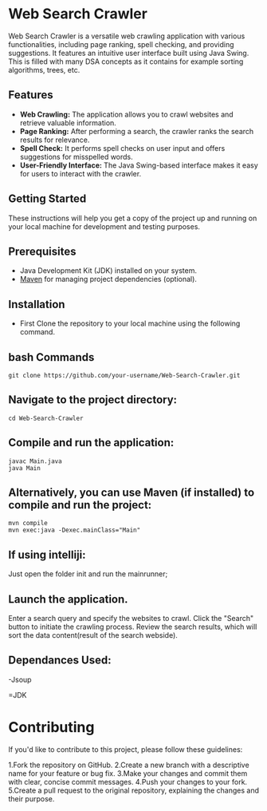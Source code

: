 # Web Search Crawler

Web Search Crawler is a versatile web crawling application with various functionalities, including page ranking, spell checking, and providing suggestions. It features an intuitive user interface built using Java Swing. This is filled with many DSA concepts as it contains for example sorting algorithms, trees, etc.

## Features

- **Web Crawling:** The application allows you to crawl websites and retrieve valuable information.
- **Page Ranking:** After performing a search, the crawler ranks the search results for relevance.
- **Spell Check:** It performs spell checks on user input and offers suggestions for misspelled words.
- **User-Friendly Interface:** The Java Swing-based interface makes it easy for users to interact with the crawler.

## Getting Started

These instructions will help you get a copy of the project up and running on your local machine for development and testing purposes.

## Prerequisites

- Java Development Kit (JDK) installed on your system.
- [Maven](https://maven.apache.org/download.cgi) for managing project dependencies (optional).

## Installation

- First Clone the repository to your local machine using the following command.
  
## bash Commands
```
git clone https://github.com/your-username/Web-Search-Crawler.git
```

## Navigate to the project directory:
```
cd Web-Search-Crawler
```

## Compile and run the application:
```
javac Main.java
java Main
```

## Alternatively, you can use Maven (if installed) to compile and run the project:
```
mvn compile
mvn exec:java -Dexec.mainClass="Main"
```

## If using intelliji:

Just open the folder init and run the mainrunner;

## Launch the application.

Enter a search query and specify the websites to crawl.
Click the "Search" button to initiate the crawling process.
Review the search results, which will sort the data content(result of the search webside).

## Dependances Used:

-Jsoup

=JDK

# Contributing

If you'd like to contribute to this project, please follow these guidelines:

1.Fork the repository on GitHub.
2.Create a new branch with a descriptive name for your feature or bug fix.
3.Make your changes and commit them with clear, concise commit messages.
4.Push your changes to your fork.
5.Create a pull request to the original repository, explaining the changes and their purpose.


